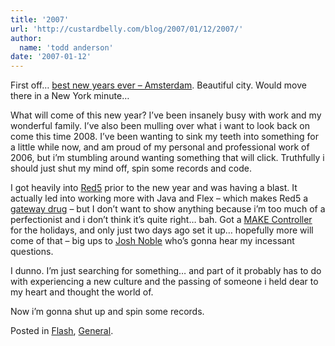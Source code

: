 ```yaml
---
title: '2007'
url: 'http://custardbelly.com/blog/2007/01/12/2007/'
author:
  name: 'todd anderson'
date: '2007-01-12'
---
```


First off… [best new years ever – Amsterdam](http://www.flickr.com/photos/91582541@N00/sets/72157594462173687/). Beautiful city. Would move there in a New York minute…

What will come of this new year? I’ve been insanely busy with work and my wonderful family. I’ve also been mulling over what i want to look back on come this time 2008. I’ve been wanting to sink my teeth into something for a little while now, and am proud of my personal and professional work of 2006, but i’m stumbling around wanting something that will click. Truthfully i should just shut my mind off, spin some records and code.

I got heavily into [Red5](http://osflash.org/red5) prior to the new year and was having a blast. It actually led into working more with Java and Flex – which makes Red5 a [gateway drug](http://www.flickr.com/photos/91582541@N00/347295583/in/set-72157594462173687/) – but I don’t want to show anything because i’m too much of a perfectionist and i don’t think it’s quite right… bah. Got a [MAKE Controller](http://www.makezine.com/controller/) for the holidays, and only just two days ago set it up… hopefully more will come of that – big ups to [Josh Noble](http://www.thefactoryfactory.com/wordpress/) who’s gonna hear my incessant questions.

I dunno. I’m just searching for something… and part of it probably has to do with experiencing a new culture and the passing of someone i held dear to my heart and thought the world of. 

Now i’m gonna shut up and spin some records.

Posted in [Flash](http://custardbelly.com/blog/category/flash/), [General](http://custardbelly.com/blog/category/general/).
